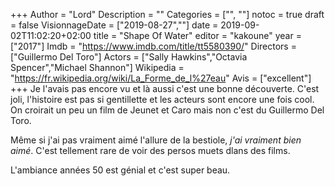 +++
Author = "Lord"
Description = ""
Categories = ["", ""]
notoc = true
draft = false
VisionnageDate = ["2019-08-27",""]
date = 2019-09-02T11:02:20+02:00
title = "Shape Of Water"
editor = "kakoune"
year = ["2017"]
Imdb = "https://www.imdb.com/title/tt5580390/"
Directors = ["Guillermo Del Toro"]
Actors = ["Sally Hawkins","Octavia Spencer","Michael Shannon"]
Wikipedia = "https://fr.wikipedia.org/wiki/La_Forme_de_l%27eau"
Avis = ["excellent"]
+++
Je l'avais pas encore vu et là aussi c'est une bonne découverte.
C'est joli, l'histoire est pas si gentillette et les acteurs sont encore une fois cool.
On croirait un peu un film de Jeunet et Caro mais non c'est du Guillermo Del Toro.

Même si j'ai pas vraiment aimé l'allure de la bestiole, *j'ai vraiment bien aimé*.
C'est tellement rare de voir des persos muets dlans des films.

L'ambiance années 50 est génial et c'est super beau.

